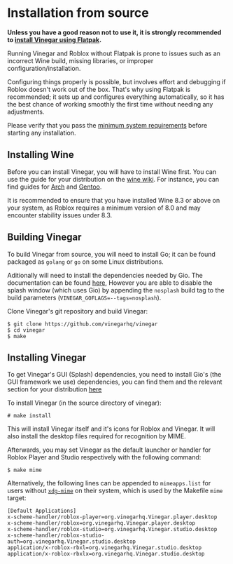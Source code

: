 # Installation from source

<div class="warning">

**Unless you have a good reason not to use it, it is strongly recommended to [install Vinegar using Flatpak](../index.md).**

Running Vinegar and Roblox without Flatpak is prone to issues such as an incorrect Wine build, missing libraries, or improper configuration/installation.

Configuring things properly is possible, but involves effort and debugging if Roblox doesn't work out of the box. That's why using Flatpak is recommended; it sets up and configures everything automatically, so it has the best chance of working smoothly the first time without needing any adjustments.

Please verify that you pass the [minimum system requirements](../../Requirements/index.md) before starting any installation.

</div>

## Installing Wine

Before you can install Vinegar, you will have to install Wine first. You can use the guide for your distribution on the [wine wiki](https://wiki.winehq.org/Download). For instance, you can find guides for [Arch](https://wiki.archlinux.org/title/wine) and [Gentoo](https://wiki.gentoo.org/wiki/Wine).

It is recommended to ensure that you have installed Wine 8.3 or above on your system, as Roblox requires a minimum version of 8.0 and may encounter stability issues under 8.3.

## Building Vinegar

To build Vinegar from source, you will need to install Go; it can be found packaged as `golang` or `go` on some Linux distributions.

Aditionally will need to install the dependencies needed by Gio. The documentation can be found [here](https://gioui.org/doc/install/linux), However you are able to disable the splash window (which uses Gio) by appending the `nosplash` build tag to the build parameters (`VINEGAR_GOFLAGS=--tags=nosplash`).

Clone Vinegar's git repository and build Vinegar:

```console
$ git clone https://github.com/vinegarhq/vinegar
$ cd vinegar
$ make
```

## Installing Vinegar

To get Vinegar's GUI (Splash) dependencies, you need to install Gio's (the GUI framework we use) dependencies, you can find them and the relevant section for your distribution [here](https://gioui.org/doc/install/linux)

To install Vinegar (in the source directory of vinegar):

```console
# make install
```

This will install Vinegar itself and it's icons for Roblox and Vinegar. It will also install the desktop files required for recognition by MIME.

Afterwards, you may set Vinegar as the default launcher or handler for Roblox Player and Studio respectively with the following command:

```console
$ make mime
```

Alternatively, the following lines can be appended to `mimeapps.list` for users without [`xdg-mime`](https://linux.die.net/man/1/xdg-mime) on their system, which is used by the Makefile `mime` target:

```
[Default Applications]
x-scheme-handler/roblox-player=org.vinegarhq.Vinegar.player.desktop
x-scheme-handler/roblox=org.vinegarhq.Vinegar.player.desktop
x-scheme-handler/roblox-studio=org.vinegarhq.Vinegar.studio.desktop
x-scheme-handler/roblox-studio-auth=org.vinegarhq.Vinegar.studio.desktop
application/x-roblox-rbxl=org.vinegarhq.Vinegar.studio.desktop
application/x-roblox-rbxlx=org.vinegarhq.Vinegar.studio.desktop
```
